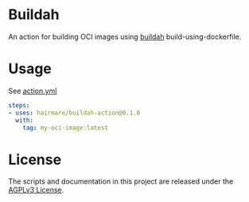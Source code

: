 # Buildah

An action for building OCI images using [buildah](https://github.com/containers/buildah) build-using-dockerfile.

# Usage

See [action.yml](action.yml)

```yaml
steps:
- uses: hairmare/buildah-action@0.1.0
  with:
    tag: my-oci-image:latest
```

# License

The scripts and documentation in this project are released under the [AGPLv3 License](LICENSE).

